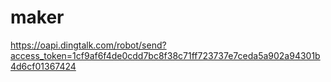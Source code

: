 # maker
https://oapi.dingtalk.com/robot/send?access_token=1cf9af6f4de0cdd7bc8f38c71ff723737e7ceda5a902a94301b4d6cf01367424
